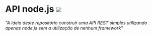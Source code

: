 # API node.js <img href="#" src="https://img.shields.io/badge/Node.js-43853D?style=for-the-badge&logo=node.js&logoColor=white" />

_"A ideia deste repositório construir uma API REST simples utilizando apenas node.js sem a utilização de nenhum framework"_

